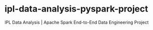 # ipl-data-analysis-pyspark-project
IPL Data Analysis | Apache Spark End-to-End Data Engineering Project
